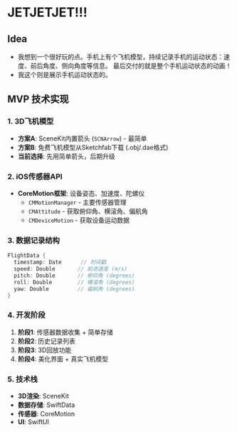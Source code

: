 # JETJETJET!!!

## Idea

- 我想到一个很好玩的点。手机上有个飞机模型，持续记录手机的运动状态：速度、前后角度、侧向角度等信息。
  最后交付的就是整个手机运动状态的动画！
- 我这个则是展示手机运动状态的。

## MVP 技术实现

### 1. 3D飞机模型
- **方案A**: SceneKit内置箭头 (`SCNArrow`) - 最简单
- **方案B**: 免费飞机模型从Sketchfab下载 (.obj/.dae格式)
- **当前选择**: 先用简单箭头，后期升级

### 2. iOS传感器API
- **CoreMotion框架**: 设备姿态、加速度、陀螺仪
  - `CMMotionManager` - 主要传感器管理
  - `CMAttitude` - 获取俯仰角、横滚角、偏航角
  - `CMDeviceMotion` - 获取设备运动数据

### 3. 数据记录结构
```swift
FlightData {
  timestamp: Date      // 时间戳
  speed: Double       // 前进速度 (m/s)
  pitch: Double       // 俯仰角 (degrees)
  roll: Double        // 横滚角 (degrees)
  yaw: Double         // 偏航角 (degrees)
}
```

### 4. 开发阶段
1. **阶段1**: 传感器数据收集 + 简单存储
2. **阶段2**: 历史记录列表
3. **阶段3**: 3D回放功能
4. **阶段4**: 美化界面 + 真实飞机模型

### 5. 技术栈
- **3D渲染**: SceneKit
- **数据存储**: SwiftData
- **传感器**: CoreMotion
- **UI**: SwiftUI 